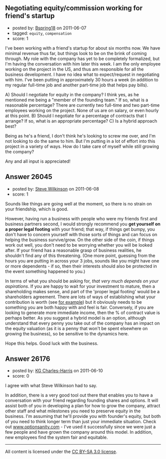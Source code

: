 ## Negotiating equity/commission working for friend's startup

- posted by: [Bspring18](https://stackexchange.com/users/-1/11084-bspring18) on 2011-06-07
- tagged: `equity`, `compensation`
- score: 1

I've been working with a friend's startup for about six months now.  We have minimal revenue thus far, but things look to be on the brink of coming through.  My role with the company has yet to be completely formalized, but I'm having the conversation with him later this week.  I am the only employee working on the project in the US, and thus am responsible for all the business development.  I have no idea what to expect/request in negotiating with him.  I've been putting in approximately 30 hours a week (in addition to my regular full-time job and another part-time job that helps pay bills).

A) Should I negotiate for equity in the company?  I think yes, as he mentioned me being a "member of the founding team."  If so, what is a reasonable percentage?  There are currently two full-time and two part-time employees working on the project.  None of us are on salary, or even hourly at this point.
B) Should I negotiate for a percentage of contracts that I arrange?  If so, what is an appropriate percentage?
C) Is a hybrid approach best?  

Being as he's a friend, I don't think he's looking to screw me over, and I'm not looking to do the same to him.  But I'm putting in a lot of effort into this project in a variety of ways.  How do I take care of myself while still growing the company?

Any and all input is appreciated!


## Answer 26045

- posted by: [Steve Wilkinson](https://stackexchange.com/users/-1/2177-steve-wilkinson) on 2011-06-08
- score: 1

<p>Sounds like things are going well at the moment, so there is no strain on your friendship, which is good.</p>

<p>However, having run a business with people who were my friends first and business partners second, I would strongly recommend you <strong>get yourself on a proper legal footing</strong> with your friend; that way, if things get bumpy, you don't have to concern yourself with those sorts of things and can focus on helping the business survive/grow.  On the other side of the coin, if things work out well, you don't need to be worrying whether you will be looked after.  If your friend has a reasonable grasp of business realities, he shouldn't find any of this threatening.  (One more point, guessing from the hours you are putting in across your 3 jobs, sounds like you might have one or more dependents - if so, then their interests should also be protected in the event something happened to you.)</p>

<p>In terms of what you should be asking for, <em>that very much depends on your aspirations</em>.  If you are happy to wait for your investment to mature, then a shareholding makes sense, and part of the 'proper legal footing' would be a shareholders agreement.  There are lots of ways of establishing what your contribution is worth (see <a href="http://answers.onstartups.com/questions/26020/is-this-a-fair-partnership-proposal/26044#26044">for example</a>) but it obviously needs to be something you are both happy with and feel is fair.  Conversely, if you are looking to generate more immediate income, then the % of contract value is perhaps better.  As you suggest a hybrid model is an option, although understand that every penny you take out of the company has an impact on the equity valuation (as it is a penny that won't be spent elsewhere on growing the business), so be sensitive to the dynamics here.</p>

<p>Hope this helps.  Good luck with the business.</p>



## Answer 26176

- posted by: [KG Charles-Harris](https://stackexchange.com/users/-1/11153-kg-charles-harris) on 2011-06-10
- score: 0

<p>I agree with what Steve Wilkinson had to say.</p>

<p>In addition, there is a very good tool out there that enables you to have a conversation with your friend regarding founding shares and options.  It will assist both of you in developing a plan for how to grow the company, attract other staff and what milestones you need to preserve equity in the business.  I'm assuming that he'll provide you with founder's equity, but both of you need to think longer term than just your immediate situation.  Check out <a href="http://www.optionsanity.com/" rel="nofollow">www.optionsanity.com</a> - I've used it successfully since we were just a few people and have grown the company around this model.  In addition, new employees find the system fair and equitable.</p>




---

All content is licensed under the [CC BY-SA 3.0 license](https://creativecommons.org/licenses/by-sa/3.0/).

